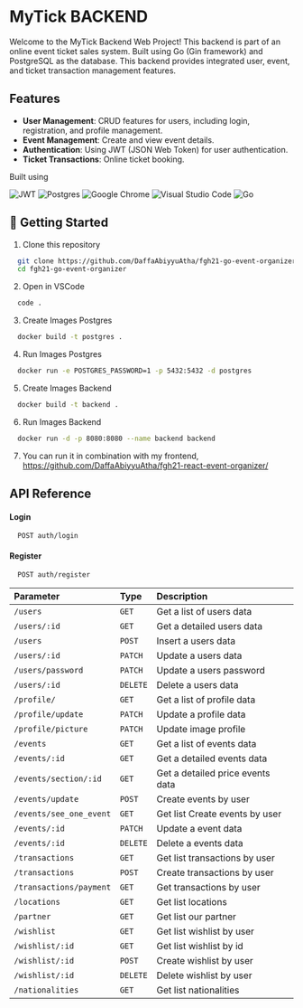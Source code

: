 # MyTick BACKEND

Welcome to the MyTick Backend Web Project! This backend is part of an online event ticket sales system. Built using Go (Gin framework) and PostgreSQL as the database. This backend provides integrated user, event, and ticket transaction management features.

## Features

- <b>User Management</b>: CRUD features for users, including login, registration, and profile management.
- <b>Event Management</b>: Create and view event details.
- <b>Authentication</b>: Using JWT (JSON Web Token) for user authentication.
- <b>Ticket Transactions</b>: Online ticket booking.

Built using

![JWT](https://img.shields.io/badge/JWT-black?style=for-the-badge&logo=JSON%20web%20tokens)
![Postgres](https://img.shields.io/badge/postgres-%23316192.svg?style=for-the-badge&logo=postgresql&logoColor=white)
![Google Chrome](https://img.shields.io/badge/Google%20Chrome-4285F4?style=for-the-badge&logo=GoogleChrome&logoColor=white)
![Visual Studio Code](https://img.shields.io/badge/Visual%20Studio%20Code-0078d7.svg?style=for-the-badge&logo=visual-studio-code&logoColor=white)
![Go](https://img.shields.io/badge/Go-00ADD8?style=for-the-badge&logo=go&logoColor=white)

## 📌 Getting Started

1. Clone this repository
```sh
  git clone https://github.com/DaffaAbiyyuAtha/fgh21-go-event-organizer
  cd fgh21-go-event-organizer
```
2. Open in VSCode
```sh
  code .
```
3. Create Images Postgres
```sh
  docker build -t postgres .
```
4. Run Images Postgres
```sh
  docker run -e POSTGRES_PASSWORD=1 -p 5432:5432 -d postgres
```
5. Create Images Backend
```sh
  docker build -t backend .
```
6. Run Images Backend
```sh
  docker run -d -p 8080:8080 --name backend backend
```
7. You can run it in combination with my frontend, https://github.com/DaffaAbiyyuAtha/fgh21-react-event-organizer/

## API Reference

#### Login

```http
  POST auth/login
```
#### Register

```http
  POST auth/register
```

| Parameter | Type     | Description                |
| :-------- | :------- | :------------------------- |
| `/users` | `GET` | Get a list of users data |
| `/users/:id` | `GET` | Get a detailed users data |
| `/users` | `POST` | Insert a users data |
| `/users/:id` | `PATCH` | Update a users data |
| `/users/password` | `PATCH` | Update a users password |
| `/users/:id` | `DELETE` | Delete a users data |
| `/profile/` | `GET` | Get a list of profile data |
| `/profile/update` | `PATCH` | Update a profile data |
| `/profile/picture` | `PATCH` | Update image profile |
| `/events` | `GET` | Get a list of events data |
| `/events/:id` | `GET` | Get a detailed events data |
| `/events/section/:id` | `GET` | Get a detailed price events data |
| `/events/update` | `POST` | Create events by user |
| `/events/see_one_event` | `GET` | Get list Create events by user |
| `/events/:id` | `PATCH` | Update a event data |
| `/events/:id` | `DELETE` | Delete a events data |
| `/transactions` | `GET` | Get list transactions by user |
| `/transactions` | `POST` | Create transactions by user |
| `/transactions/payment` | `GET` | Get transactions by user |
| `/locations` | `GET` | Get list locations |
| `/partner` | `GET` | Get list our partner |
| `/wishlist` | `GET` | Get list wishlist by user |
| `/wishlist/:id` | `GET` | Get list wishlist by id |
| `/wishlist/:id` | `POST` | Create wishlist by user |
| `/wishlist/:id` | `DELETE` | Delete wishlist by user |
| `/nationalities` | `GET` | Get list nationalities |
